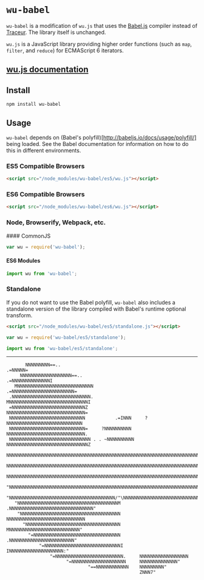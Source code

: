 # `wu-babel`

`wu-babel` is a modification of `wu.js` that uses the [Babel.js](https://babeljs.io/) 
compiler instead of [Traceur](https://github.com/google/traceur-compiler). The library itself
is unchanged.

`wu.js` is a JavaScript library providing higher order functions (such as `map`,
`filter`, and `reduce`) for ECMAScript 6 iterators.

## [wu.js documentation](http://fitzgen.github.com/wu.js/)

## Install

```shell
npm install wu-babel
```

## Usage

`wu-babel` depends on (Babel's polyfill)[http://babeljs.io/docs/usage/polyfill/] being loaded.
See the Babel documentation for information on how to do this in different environments.

### ES5 Compatible Browsers

```html
<script src="/node_modules/wu-babel/es5/wu.js"></script>
```

### ES6 Compatible Browsers

```html
<script src="/node_modules/wu-babel/es6/wu.js"></script>
```

### Node, Browserify, Webpack, etc.

#### CommonJS

```js
var wu = require('wu-babel');
```

#### ES6 Modules

```js
import wu from 'wu-babel';
```

### Standalone

If you do not want to use the Babel polyfill, `wu-babel` also includes a standalone version of
the library compiled with Babel's runtime optional transform.

```html
<script src="/node_modules/wu-babel/es5/standalone.js"></script>
```

```js
var wu = require('wu-babel/es5/standalone');
```

```js
import wu from 'wu-babel/es5/standalone';
```

--------------------------------------------------------------------------------------------

           NNNNNNNNN==..                                               .=NNNNN=
         NNNNNNNNNNNNNNNNNNN==..                               .=NNNNNNNNNNNNNNI
       MNNNNNNNNNNNNNNNNNNNNNNNNNNNN                   .=NNNNNNNNNNNNNNNNNNNNNNN=
     .NNNNNNNNNNNNNNNNNNNNNNNNNNNNN.               MNNNNNNNNNNNNNNNNNNNNNNNNNNNNNI
     =NNNNNNNNNNNNNNNNNNNNNNNNNNNZ                   NNNNNNNNNNNNNNNNNNNNNNNNNNNNN=
     NNNNNNNNNNNNNNNNNNNNNNNNNNNN           .=INNN     ?NNNNNNNNNNNNNNNNNNNNNNNNNNNN
     NNNNNNNNNNNNNNNNNNNNNNNNNNNN=     ?NNNNNNNNNN     NNNNNNNNNNNNNNNNNNNNNNNNNNNNN.
     NNNNNNNNNNNNNNNNNNNNNNNNNNNNNN . . ~NNNNNNNNNN   NNNNNNNNNNNNNNNNNNNNNNNNNNNNNNZ
     NNNNNNNNNNNNNNNNNNNNNNNNNNNNNNNNNNNNNNNNNNNNNNNNNNNNNNNNNNNNNNNNNNNNNNNNNNNNNNNN
     NNNNNNNNNNNNNNNNNNNNNNNNNNNNNNNNNNNNNNNNNNNNNNNNNNNNNNNNNNNNNNNNNNNNNNNNNNNNNNNI
     NNNNNNNNNNNNNNNNNNNNNNNNNNNNNNNNNNNNNNNNNNNNNNNNNNNNNNNNNNNNNNNNNNNNNNNNNNNNNNN.
     "NNNNNNNNNNNNNNNNNNNNNNNNNNNNNNNNNNNNNNNNNNNNNNNNNNNNNNNNNNNNNNNNNNNNNNNNNNNNNI
      "NNNNNNNNNNNNNNNNNNNNNNNNNNNNNNNNNNNNNNN/"\NNNNNNNNNNNNNNNNNNNNNNNNNNNNNNNNNN
       "NNNNNNNNNNNNNNNNNNNNNNNNNNNNNNNNNNNNNM   .NNNNNNNNNNNNNNNNNNNNNNNNNNNNNNN"
        "NNNNNNNNNNNNNNNNNNNNNNNNNNNNNNNNNNNNN     NNNNNNNNNNNNNNNNNNNNNNNNNNNNN
          "NNNNNNNNNNNNNNNNNNNNNNNNNNNNNNNNNNN     MNNNNNNNNNNNNNNNNNNNNNNNNNN"
            "=NNNNNNNNNNNNNNNNNNNNNNNNNNNNNNNN     .NNNNNNNNNNNNNNNNNNNNNNNN"
                "=NNNNNNNNNNNNNNNNNNNNNNNNNNNNI     INNNNNNNNNNNNNNNNNNNN:"
                    "=NNNNNNNNNNNNNNNNNNNNNNNNN.     NNNNNNNNNNNNNNNNNN
                          "=NNNNNNNNNNNNNNNNNNNN     NNNNNNNNNNNNNN"
                                  "==NNNNNNNNNNNN    NNNNNNNNN"
                                                     ZNNN7"
